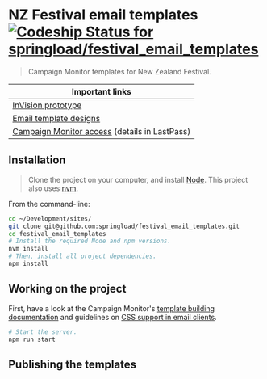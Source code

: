 # NZ Festival email templates [![Codeship Status for springload/festival_email_templates](https://app.codeship.com/projects/a73e1ac0-7051-0135-accf-6ebbf3e26980/status?branch=master)](https://app.codeship.com/projects/243065)

> Campaign Monitor templates for New Zealand Festival.

|Important links|
|---------------|
|[InVision prototype](https://projects.invisionapp.com/share/JFD9BW23Z#/screens/250977766)|
|[Email template designs](https://www.dropbox.com/work/_Clients/NZ%20Festival/NZF934%20-%20Website%20Update/_Assets/Design/EDM%20template)|
|[Campaign Monitor access](https://nzfestival.createsend.com/templates) (details in LastPass)|

## Installation

> Clone the project on your computer, and install [Node](https://nodejs.org). This project also uses [nvm](https://github.com/creationix/nvm).

From the command-line:

```sh
cd ~/Development/sites/
git clone git@github.com:springload/festival_email_templates.git
cd festival_email_templates
# Install the required Node and npm versions.
nvm install
# Then, install all project dependencies.
npm install
```

## Working on the project

First, have a look at the Campaign Monitor's [template building documentation](https://www.campaignmonitor.com/create/) and guidelines on [CSS support in email clients](https://www.campaignmonitor.com/css/).

```sh
# Start the server.
npm run start
```

## Publishing the templates
